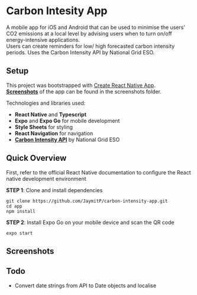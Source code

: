 # Carbon Intesity App

A mobile app for iOS and Android that can be used to minimise the users' CO2 emissions at a local level by advising users when to turn on/off energy-intensive applications.\
Users can create reminders for low/ high forecasted carbon intensity periods. Uses the Carbon Intensity API by National Grid ESO.

## Setup

This project was bootstrapped with [Create React Native App](https://github.com/react-community/create-react-native-app).\
[**Screenshots**](#Screenshots) of the app can be found in the screenshots folder.

Technologies and libraries used:

- **React Native** and **Typescript**
- **Expo** and **Expo Go** for mobile development
- **Style Sheets** for styling
- **React Navigation** for navigation
- [**Carbon Intensity API**](https://carbon-intensity.github.io/api-definitions/#carbon-intensity-api-v2-0-0) by National Grid ESO

## Quick Overview

First, refer to the official React Native documentation to configure the React native development environment

**STEP 1**: Clone and install dependencies

```
git clone https://github.com/JaymitP/carbon-intensity-app.git
cd app
npm install
```

**STEP 2**: Install Expo Go on your mobile device and scan the QR code

```
expo start
```

## Screenshots

## Todo

- Convert date strings from API to Date objects and localise
